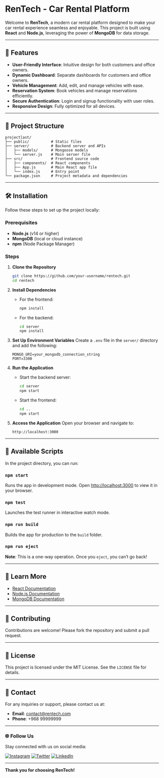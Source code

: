 # RenTech - Car Rental Platform

Welcome to **RenTech**, a modern car rental platform designed to make your car rental experience seamless and enjoyable. This project is built using **React** and **Node.js**, leveraging the power of **MongoDB** for data storage.

---

## 🚀 Features

- **User-Friendly Interface**: Intuitive design for both customers and office owners.
- **Dynamic Dashboard**: Separate dashboards for customers and office owners.
- **Vehicle Management**: Add, edit, and manage vehicles with ease.
- **Reservation System**: Book vehicles and manage reservations efficiently.
- **Secure Authentication**: Login and signup functionality with user roles.
- **Responsive Design**: Fully optimized for all devices.

---

## 📂 Project Structure

```
projectlast/
├── public/          # Static files
├── server/          # Backend server and APIs
│   ├── models/      # Mongoose models
│   └── server.js    # Main server file
├── src/             # Frontend source code
│   ├── components/  # React components
│   ├── App.js       # Main React app file
│   └── index.js     # Entry point
└── package.json     # Project metadata and dependencies
```

---

## 🛠️ Installation

Follow these steps to set up the project locally:

### Prerequisites

- **Node.js** (v14 or higher)
- **MongoDB** (local or cloud instance)
- **npm** (Node Package Manager)

### Steps

1. **Clone the Repository**
   ```bash
   git clone https://github.com/your-username/rentech.git
   cd rentech
   ```

2. **Install Dependencies**
   - For the frontend:
     ```bash
     npm install
     ```
   - For the backend:
     ```bash
     cd server
     npm install
     ```

3. **Set Up Environment Variables**
   Create a `.env` file in the `server/` directory and add the following:
   ```env
   MONGO_URI=your_mongodb_connection_string
   PORT=3300
   ```

4. **Run the Application**
   - Start the backend server:
     ```bash
     cd server
     npm start
     ```
   - Start the frontend:
     ```bash
     cd ..
     npm start
     ```

5. **Access the Application**
   Open your browser and navigate to:
   ```
   http://localhost:3000
   ```

---

## 📜 Available Scripts

In the project directory, you can run:

### `npm start`
Runs the app in development mode. Open [http://localhost:3000](http://localhost:3000) to view it in your browser.

### `npm test`
Launches the test runner in interactive watch mode.

### `npm run build`
Builds the app for production to the `build` folder.

### `npm run eject`
**Note**: This is a one-way operation. Once you `eject`, you can’t go back!

---

## 🌟 Learn More

- [React Documentation](https://reactjs.org/)
- [Node.js Documentation](https://nodejs.org/)
- [MongoDB Documentation](https://www.mongodb.com/docs/)

---

## 🤝 Contributing

Contributions are welcome! Please fork the repository and submit a pull request.

---

## 📄 License

This project is licensed under the MIT License. See the `LICENSE` file for details.

---

## 📧 Contact

For any inquiries or support, please contact us at:
- **Email**: contact@rentech.com
- **Phone**: +968 99999999

---

### 🌐 Follow Us

Stay connected with us on social media:

[![Instagram](https://img.shields.io/badge/Instagram-%23E4405F.svg?style=for-the-badge&logo=instagram&logoColor=white)](https://instagram.com)
[![Twitter](https://img.shields.io/badge/Twitter-%231DA1F2.svg?style=for-the-badge&logo=twitter&logoColor=white)](https://twitter.com)
[![LinkedIn](https://img.shields.io/badge/LinkedIn-%230077B5.svg?style=for-the-badge&logo=linkedin&logoColor=white)](https://linkedin.com)

---

**Thank you for choosing RenTech!**

